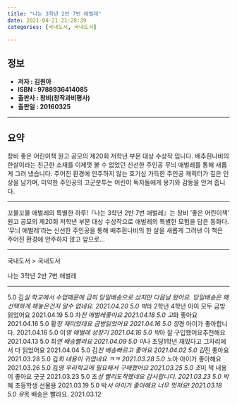 ```yaml
---
title: "나는 3학년 2반 7번 애벌레"
date: 2021-04-21 21:28:39
categories: [국내도서, 국내도서]

---
```

## **정보**

- **저자 : 김원아**
- **ISBN : 9788936414085**
- **출판사 : 창비(창작과비평사)**
- **출판일 : 20160325**

------



## **요약**

창비 좋은 어린이책 원고 공모의 제20회 저학년 부문 대상 수상작 입니다. 배추흰나비의 한살이라는 친근한 소재를 이제껏 볼 수 없었던 신선한 주인공 무늬 애벌레를 통해 새롭게 그려 냈습니다. 주어진 환경에 안주하지 않는 호기심 가득한 주인공 캐릭터가 깊은 인상을 남기며, 미약한 주인공의 고군분투는 어린이 독자들에게 용기와 감동을 안겨 줍니다.

------

꼬물꼬물 애벌레의 특별한 하루!『나는 3학년 2반 7번 애벌레』는 창비 ‘좋은 어린이책’ 원고 공모의 제20회 저학년 부문 대상 수상작으로 애벌레의 특별한 모험을 담은 동화다. ‘무늬 애벌레’라는 신선한 주인공을 통해 배추흰나비의 한 살을 새롭게 그려낸 이 책은 주어진 환경에 안주하지 않고 앞으로... 

------

국내도서 > 국내도서 

나는 3학년 2반 7번 애벌레 

------


5.0 김*실 학교에서 수업때문에 급히 당일배송으로 샀지만 다음날 왔어요. 당일배송은 왜 선택하게 해놓은건지 알수 없네요.  2021.04.20
5.0 박*라 2학년 4학년 아이 모두 금방 읽었어요 2021.04.19
5.0 차*진 애벌레좋아요 2021.04.18
5.0 고*화 좋아요  2021.04.16
5.0 황*정 재미있데요 금방읽었어요 2021.04.16
5.0 정*경 아이가 좋아합니다. 2021.04.16
5.0 이*영 애벌레 성장기 2021.04.16
5.0 박*아 잘 구입했어요추천해요 2021.04.13
5.0 최*연 배송빨라요 2021.04.09
5.0 이*나 초딩1학년 재밌다고 그자리에서 다 읽었어요 2021.04.04
5.0 김*진 배송빠르고 좋아요 2021.04.02
5.0 김*진 좋아요 2021.03.28
5.0 김*희 내용이 귀엽네요 ㅋㅋ 2021.03.28
5.0 노*아 아이가 좋아해요 2021.03.26
5.0 김*영 우리학교에 필요해서 구매했어요  2021.03.25
5.0 조*미 책 내용이 좋아요 굿굿  2021.03.23
5.0 조*성 빨리도착했네요 감사합니다. 2021.03.23
5.0 박*혜 초등학생 선물용 2021.03.19
5.0 박*서 아이가 좋아해요 너무 멋져요! 2021.03.18
5.0 유*목 배송은 빨라요. 2021.03.12
